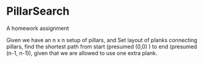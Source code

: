 PillarSearch
============

A homework assignment

Given we have an n x n setup of pillars,
and Set layout of planks connecting pillars, 
find the shortest path from start (presumed (0,0) ) to end (presumed (n-1, n-1)),
given that we are allowed to use one extra plank.
